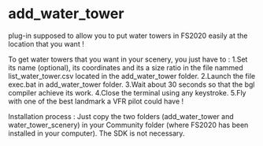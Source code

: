 # add_water_tower
plug-in supposed to allow you to put water towers in FS2020 easily at the location that you want ! 

To get water towers that you want in your scenery, you just have to :
  1.Set its name (optional), its coordinates and its a size ratio in the file nammed list_water_tower.csv located in the add_water_tower folder.
  2.Launch the file exec.bat in add_water_tower folder.
  3.Wait about 30 seconds so that the bgl compiler achieve its work.
  4.Close the terminal using any keystroke.
  5.Fly with one of the best landmark a VFR pilot could have !
  
Installation process :
  Just copy the two folders (add_water_tower and water_tower_scenery) in your Community folder (where FS2020 has been installed in your computer). The SDK is not
  necessary.

  

